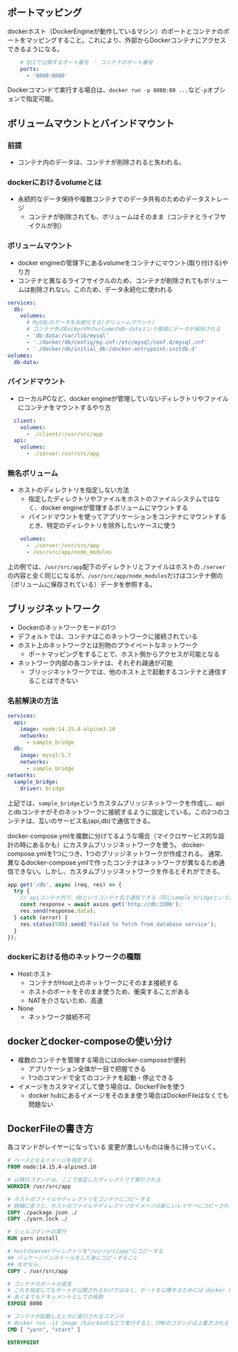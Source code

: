 ## ポートマッピング

dockerホスト（DockerEngineが動作しているマシン）のポートとコンテナのポートをマッピングすること。これにより、外部からDockerコンテナにアクセスできるようになる。

```yml
    # EC2で公開するポート番号 ： コンテナのポート番号
    ports:
      - '8080:8080'
```

Dockerコマンドで実行する場合は、`docker run -p 8080:80 ...`など`-p`オプションで指定可能。

## ボリュームマウントとバインドマウント

### 前提

* コンテナ内のデータは、コンテナが削除されると失われる。

### dockerにおけるvolumeとは

* 永続的なデータ保持や複数コンテナでのデータ共有のためのデータストレージ
  * コンテナが削除されても、ボリュームはそのまま（コンテナとライフサイクルが別）

### ボリュームマウント

* docker engineの管理下にあるvolumeをコンテナにマウント(取り付ける)やり方
* コンテナと異なるライフサイクルのため、コンテナが削除されてもボリュームは削除されない。このため、データ永続化に使われる

```yml
services:
  db:
    volumes:
      # MySQLのデータを永続化する(ボリュームマウント)
      # コンテナ外のDockerVMのvolumeのdb-dataという領域にデータが保持される
      - 'db-data:/var/lib/mysql'
      - './docker/db/config/my.cnf:/etc/mysql/conf.d/mysql.cnf'
      - './docker/db/initial_db:/docker-entrypoint-initdb.d'
volumes:
  db-data:
```

### バインドマウント

* ローカルPCなど、docker engineが管理していないディレクトリやファイルにコンテナをマウントするやり方

```yml
  client:
    volumes:
      - ./client/:/usr/src/app
  api:
    volumes:
      - ./server:/usr/src/app
```

### 無名ボリューム

* ホストのディレクトリを指定しない方法
  * 指定したディレクトリやファイルをホストのファイルシステムではなく、docker engineが管理するボリュームにマウントする
  * バインドマウントを使ってアプリケーションをコンテナにマウントするとき、特定のディレクトリを除外したいケースに使う

```yml
    volumes:
      - ./server:/usr/src/app
      - /usr/src/app/node_modules
```

上の例では、`/usr/src/app`配下のディレクトリとファイルはホストの`./server`の内容と全く同じになるが、`/usr/src/app/node_modules`だけはコンテナ側の（ボリュームに保存されている）データを参照する。

## ブリッジネットワーク

* Dockerのネットワークモードの1つ
* デフォルトでは、コンテナはこのネットワークに接続されている
* ホスト上のネットワークとは別物のプライベートなネットワーク
  * ポートマッピングをすることで、ホスト側からアクセスが可能となる
* ネットワーク内部の各コンテナは、それぞれ疎通が可能
  * ブリッジネットワークでは、他のホスト上で起動するコンテナと通信することはできない

### 名前解決の方法

```yml
services:
  api:
    image: node:14.15.4-alpine3.10
    networks:
      - sample_bridge
  db:
    image: mysql:5.7
    networks:
      - sample_bridge
networks:
  sample_bridge:
    driver: bridge
```

上記では、`sample_bridge`というカスタムブリッジネットワークを作成し、apiとdbコンテナがそのネットワークに接続するように設定している。この2つのコンテナは、互いのサービス名(api,db)で通信できる。

docker-compose.ymlを複数に分けてるような場合（マイクロサービス的な設計の時にあるかも）にカスタムブリッジネットワークを使う。
docker-compose.ymlを1つにつき、1つのブリッジネットワークが作成される。
通常、異なるdocker-compose.ymlで作ったコンテナはネットワークが異なるため通信できない。しかし、カスタムブリッジネットワークを作るとそれができる。

```js
app.get('/db', async (req, res) => {
  try {
    // apiコンテナ内で、dbというコンテナ名で通信できる（同じsample_bridgeというカスタムブリッジネットワークだから）
    const response = await axios.get('http://db:3306');
    res.send(response.data);
  } catch (error) {
    res.status(500).send('Failed to fetch from database service');
  }
});
```

### dockerにおける他のネットワークの種類

* Host:ホスト
  * コンテナがHost上のネットワークにそのまま接続する
  * ホストのポートをそのまま使うため、衝突することがある
  * NATを介さないため、高速
* None
  * ネットワーク接続不可

## dockerとdocker-composeの使い分け

* 複数のコンテナを管理する場合にはdocker-composeが便利
  * アプリケーション全体が一目で把握できる
  * 1つのコマンドで全てのコンテナを起動・停止できる
* イメージをカスタマイズして使う場合は、DockerFileを使う
  * docker hubにあるイメージをそのまま使う場合はDockerFileはなくても問題ない

## DockerFileの書き方

各コマンドがレイヤーになっている
変更が激しいものは後ろに持っていく。

```DockerFile
# ベースとなるイメージを指定する
FROM node:14.15.4-alpine3.10

# 以降のコマンドは、ここで指定したディレクトリで実行される
WORKDIR /usr/src/app

# ホストのファイルやディレクトリをコンテナにコピーする
# 詳細に言うと、ホストのファイルやディレクトリがイメージの新しいレイヤーにコピーされる。そのイメージからコンテナが起動すると、コンテナにも指定したホストファイルやディレクトリが存在する
COPY ./package.json ./
COPY ./yarn.lock ./

# シェルコマンドの実行
RUN yarn install

# hostのserverディレクトリを"/usr/src/app"にコピーする
## パッケージインストールをした後にコピーすること
## なぜなら、
COPY . /usr/src/app

# コンテナのポートの宣言
# これを指定してもポートが公開されるわけではなく、ポートを公開するためには`docker run -p`や`docker-compose.yml`での指定が必要
# あくまでもドキュメントとしての役割
EXPOSE 8080

# コンテナが起動したときに実行されるコマンド
# docker run -it image /bin/bashなどで実行すると、CMDのコマンドは上書きされる
CMD [ "yarn", "start" ]

ENTRYPOINT
```
